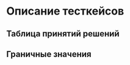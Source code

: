 <h1>Описание тесткейсов</h1>

<h2>Таблица принятий решений</h2>



<h2>Граничные значения</h2>





